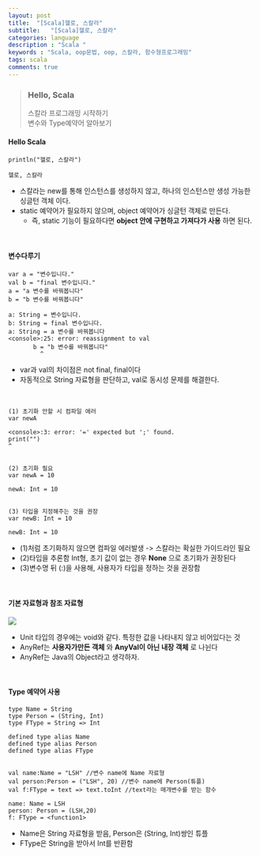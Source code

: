 ```yaml
---
layout: post
title:  "[Scala]헬로, 스칼라"
subtitle:   "[Scala]헬로, 스칼라"
categories: language
description : "Scala "
keywords : "Scala, oop문법, oop, 스칼라, 함수형프로그래밍"
tags: scala
comments: true
---
```


> ### Hello, Scala  
> 스칼라 프로그래밍 시작하기  
> 변수와 Type예약어 알아보기  

#### Hello Scala

```
println("헬로, 스칼라")

헬로, 스칼라
```

- 스칼라는 new를 통해 인스턴스를 생성하지 않고, 하나의 인스턴스만 생성 가능한 싱글턴 객체 이다.
- static 예약어가 필요하지 않으며, object 예약어가 싱글턴 객체로 만든다.
	- 즉, static 기능이 필요하다면 **object 안에 구현하고 가져다가 사용** 하면 된다.

<br>

#### 변수다루기

```
var a = "변수입니다."
val b = "final 변수입니다."
a = "a 변수를 바꿔봅니다"
b = "b 변수를 바꿔봅니다"

a: String = 변수입니다.
b: String = final 변수입니다.
a: String = a 변수를 바꿔봅니다
<console>:25: error: reassignment to val
       b = "b 변수를 바꿔봅니다"
         ^
```  

- var과 val의 차이점은 not final, final이다
- 자동적으로 String 자료형을 판단하고, val로 동시성 문제를 해결한다.  

<br>

```
(1) 초기화 안할 시 컴파일 에러
var newA

<console>:3: error: '=' expected but ';' found.
print("")
^


(2) 초기화 필요
var newA = 10

newA: Int = 10


(3) 타입을 지정해주는 것을 권장
var newB: Int = 10

newB: Int = 10
```
- (1)처럼 초기화하지 않으면 컴파일 에러발생 -> 스칼라는 확실한 가이드라인 필요
- (2)타입을 추론함 Int형, 초기 값이 없는 경우 **None** 으로 초기화가 권장된다
- (3)변수명 뒤 (:)을 사용해, 사용자가 타입을 정하는 것을 권장함

<br>

#### 기본 자료형과 참조 자료형

<img src="https://camo.githubusercontent.com/911b0fb8a291ad5b03965ac92a1073fe89e0aa60/68747470733a2f2f7777772e7363616c612d6578657263697365732e6f72672f6173736574732f7363616c615f7475746f7269616c2f7363616c615f747970655f6869657261726368792e706e67">

- Unit 타입의 경우에는 void와 같다. 특정한 값을 나타내지 않고 비어있다는 것
- AnyRef는 **사용자가만든 객체** 와 **AnyVal이 아닌 내장 객체** 로 나뉜다  
- AnyRef는 Java의 Object라고 생각하자.

<br>

#### Type 예약어 사용

```
type Name = String
type Person = (String, Int)
type FType = String => Int

defined type alias Name
defined type alias Person
defined type alias FType


val name:Name = "LSH" //변수 name에 Name 자료형
val person:Person = ("LSH", 20) //변수 name에 Person(튜플)
val f:FType = text => text.toInt //text라는 매개변수를 받는 함수

name: Name = LSH
person: Person = (LSH,20)
f: FType = <function1>
```

- Name은 String 자료형을 받음, Person은 (String, Int)쌍인 튜플
- FType은 String을 받아서 Int를 반환함
